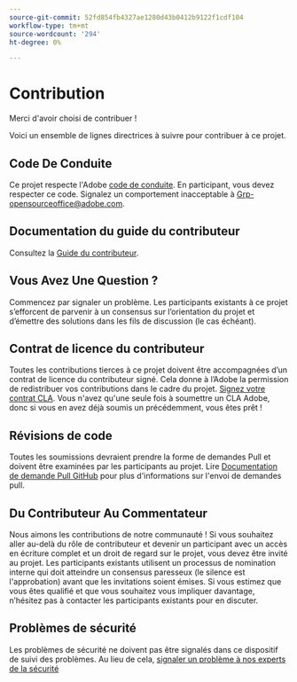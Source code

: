 ```yaml
---
source-git-commit: 52fd854fb4327ae1280d43b0412b9122f1cdf104
workflow-type: tm+mt
source-wordcount: '294'
ht-degree: 0%

---
```

# Contribution

Merci d&#39;avoir choisi de contribuer !

Voici un ensemble de lignes directrices à suivre pour contribuer à ce projet.

## Code De Conduite

Ce projet respecte l&#39;Adobe [code de conduite](code-of-conduct.md). En participant, vous devez respecter ce code. Signalez un comportement inacceptable à
[Grp-opensourceoffice@adobe.com](mailto:Grp-opensourceoffice@adobe.com).

## Documentation du guide du contributeur

Consultez la [Guide du contributeur](https://experienceleague.adobe.com/docs/contributor/contributor-guide/introduction.html?lang=fr).

## Vous Avez Une Question ?

Commencez par signaler un problème. Les participants existants à ce projet s’efforcent de parvenir à un consensus sur l’orientation du projet et d’émettre des solutions dans les fils de discussion (le cas échéant).

## Contrat de licence du contributeur

Toutes les contributions tierces à ce projet doivent être accompagnées d’un contrat de licence du contributeur signé. Cela donne à l’Adobe la permission de redistribuer vos contributions dans le cadre du projet. [Signez votre contrat CLA](http://opensource.adobe.com/cla.html). Vous n&#39;avez qu&#39;une seule fois à soumettre un CLA Adobe, donc si vous en avez déjà soumis un précédemment, vous êtes prêt !

## Révisions de code

Toutes les soumissions devraient prendre la forme de demandes Pull et doivent être examinées par les participants au projet. Lire [Documentation de demande Pull GitHub](https://help.github.com/articles/about-pull-requests/)
pour plus d&#39;informations sur l&#39;envoi de demandes pull.

<!--
Lastly, please follow the [pull request template](PULL_REQUEST_TEMPLATE.md) when
submitting a pull request!
-->

## Du Contributeur Au Commentateur

Nous aimons les contributions de notre communauté ! Si vous souhaitez aller au-delà du rôle de contributeur et devenir un participant avec un accès en écriture complet et un droit de regard sur le projet, vous devez être invité au projet. Les participants existants utilisent un processus de nomination interne qui doit atteindre un consensus paresseux (le silence est l&#39;approbation) avant que les invitations soient émises. Si vous estimez que vous êtes qualifié et que vous souhaitez vous impliquer davantage, n’hésitez pas à contacter les participants existants pour en discuter.

## Problèmes de sécurité

Les problèmes de sécurité ne doivent pas être signalés dans ce dispositif de suivi des problèmes. Au lieu de cela, [signaler un problème à nos experts de la sécurité](https://helpx.adobe.com/fr/security/alertus.html)
